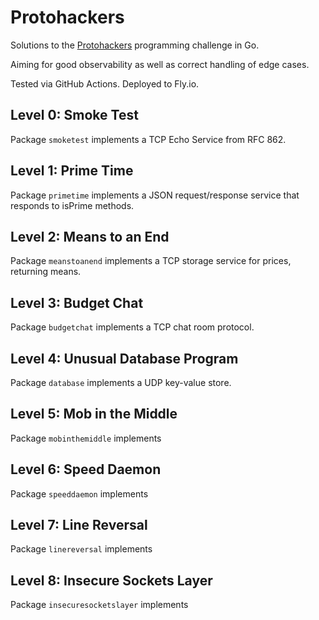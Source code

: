 # Protohackers

Solutions to the [Protohackers](https://protohackers.com/) programming challenge in Go.

Aiming for good observability as well as correct handling of edge cases.

Tested via GitHub Actions. Deployed to Fly.io.

## Level 0: Smoke Test

Package `smoketest` implements a TCP Echo Service from RFC 862.

## Level 1: Prime Time

Package `primetime` implements a JSON request/response service that responds to isPrime methods.

## Level 2: Means to an End

Package `meanstoanend` implements a TCP storage service for prices, returning means.

## Level 3: Budget Chat

Package `budgetchat` implements a TCP chat room protocol.

## Level 4: Unusual Database Program

Package `database` implements a UDP key-value store.

## Level 5: Mob in the Middle

Package `mobinthemiddle` implements

## Level 6: Speed Daemon

Package `speeddaemon` implements

## Level 7: Line Reversal

Package `linereversal` implements

## Level 8: Insecure Sockets Layer

Package `insecuresocketslayer` implements

